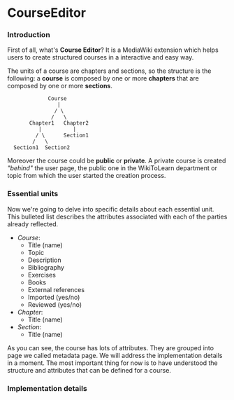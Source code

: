 # CourseEditor
### Introduction
First of all, what's **Course Editor**?
It is a MediaWiki extension which helps users to create structured courses in a interactive and easy way.

The units of a course are chapters and sections, so the structure is the following:
a **course** is composed by one or more **chapters** that are composed by one or more **sections**.

                 Course
                    |
                   / \
                  /   \
           Chapter1   Chapter2
              |          |
             / \      Section1
            /   \
      Section1  Section2

Moreover the course could be **public** or **private**. A private course is created _"behind"_ the user page, the public one in the WikiToLearn department or topic from which the user started the creation process. 
     
### Essential units
Now we're going to delve into specific details about each essential unit. This bulleted list describes the attributes associated with each of the parties already reflected.

- _Course_:
  - Title (name)
  - Topic
  - Description
  - Bibliography
  - Exercises
  - Books
  - External references
  - Imported (yes/no)
  - Reviewed (yes/no)
- _Chapter_:
  - Title (name)
- _Section_:
  - Title (name)
  
As you can see, the course has lots of attributes. They are grouped into page we called metadata page. We will address the implementation details in a moment.
The most important thing for now is to have understood the structure and attributes that can be defined for a course.

### Implementation details
